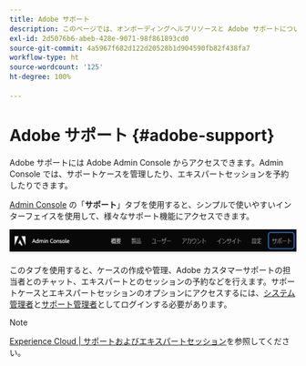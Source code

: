 ```yaml
---
title: Adobe サポート
description: このページでは、オンボーディングヘルプリソースと Adobe サポートについて説明します。
exl-id: 2d5076b6-abeb-428e-9071-98f861893cd0
source-git-commit: 4a5967f682d122d20528b1d904590fb82f438fa7
workflow-type: ht
source-wordcount: '125'
ht-degree: 100%

---
```


# Adobe サポート {#adobe-support}

Adobe サポートには Adobe Admin Console からアクセスできます。Admin Console では、サポートケースを管理したり、エキスパートセッションを予約したりできます。

[Admin Console](https://adminconsole.adobe.com/) の「**サポート**」タブを使用すると、シンプルで使いやすいインターフェイスを使用して、様々なサポート機能にアクセスできます。

![画像](/help/onboarding/learn-concepts/assets/support-menu.png)

このタブを使用すると、ケースの作成や管理、Adobe カスタマーサポートの担当者とのチャット、エキスパートとのセッションの予約などを行えます。サポートケースとエキスパートセッションのオプションにアクセスするには、[システム管理者](https://helpx.adobe.com/jp/enterprise/using/admin-roles.ug.html)と[サポート管理者](https://helpx.adobe.com/jp/enterprise/using/admin-roles.ug.html)としてログインする必要があります。

>[!NOTE]
> [Experience Cloud | サポートおよびエキスパートセッション](https://helpx.adobe.com/jp/enterprise/admin-guide.html/enterprise/using/support-for-experience-cloud.ug.html)を参照してください。
